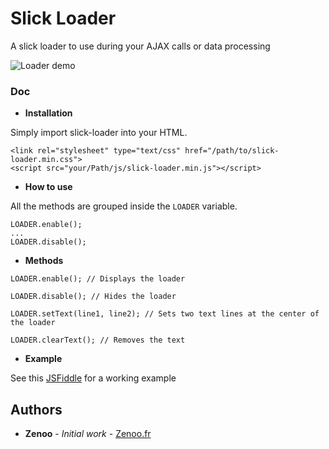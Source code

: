 # Slick Loader

A slick loader to use during your AJAX calls or data processing

![Loader demo](https://rawgit.com/Zenoo/slick-loader/master/loader.gif "Loader demo")


### Doc

* **Installation**

Simply import slick-loader into your HTML.
```
<link rel="stylesheet" type="text/css" href="/path/to/slick-loader.min.css">
<script src="your/Path/js/slick-loader.min.js"></script>	
```
* **How to use**

All the methods are grouped inside the `LOADER` variable.
```
LOADER.enable();
...
LOADER.disable();
```

* **Methods**
```
LOADER.enable(); // Displays the loader

LOADER.disable(); // Hides the loader

LOADER.setText(line1, line2); // Sets two text lines at the center of the loader

LOADER.clearText(); // Removes the text
```

* **Example**

See this [JSFiddle](https://jsfiddle.net/Zenoo0/91h52q7e/) for a working example

## Authors

* **Zenoo** - *Initial work* - [Zenoo.fr](http://zenoo.fr)
